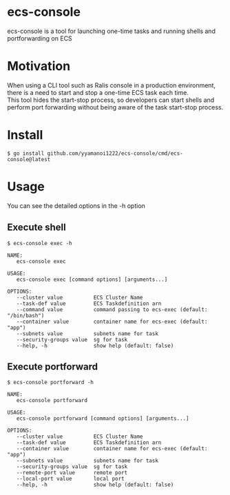 # ecs-console
ecs-console is a tool for launching one-time tasks and running shells and portforwarding on ECS

# Motivation
When using a CLI tool such as Ralis console in a production environment, there is a need to start and stop a one-time ECS task each time.  
This tool hides the start-stop process, so developers can start shells and perform port forwarding without being aware of the task start-stop process.

# Install

```
$ go install github.com/yyamanoi1222/ecs-console/cmd/ecs-console@latest
```

# Usage

You can see the detailed options in the -h option

## Execute shell

```
$ ecs-console exec -h

NAME:
   ecs-console exec

USAGE:
   ecs-console exec [command options] [arguments...]

OPTIONS:
   --cluster value          ECS Cluster Name
   --task-def value         ECS Taskdefinition arn
   --command value          command passing to ecs-exec (default: "/bin/bash")
   --container value        container name for ecs-exec (default: "app")
   --subnets value          subnets name for task
   --security-groups value  sg for task
   --help, -h               show help (default: false)

```

## Execute portforward

```
$ ecs-console portforward -h

NAME:
   ecs-console portforward

USAGE:
   ecs-console portforward [command options] [arguments...]

OPTIONS:
   --cluster value          ECS Cluster Name
   --task-def value         ECS Taskdefinition arn
   --container value        container name for ecs-exec (default: "app")
   --subnets value          subnets name for task
   --security-groups value  sg for task
   --remote-port value      remote port
   --local-port value       local port
   --help, -h               show help (default: false)

```
